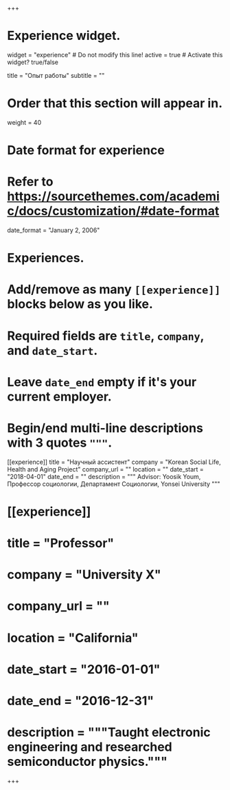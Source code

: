 +++
# Experience widget.
widget = "experience"  # Do not modify this line!
active = true  # Activate this widget? true/false

title = "Опыт работы"
subtitle = ""

# Order that this section will appear in.
weight = 40

# Date format for experience
#   Refer to https://sourcethemes.com/academic/docs/customization/#date-format
date_format = "January 2, 2006"

# Experiences.
#   Add/remove as many `[[experience]]` blocks below as you like.
#   Required fields are `title`, `company`, and `date_start`.
#   Leave `date_end` empty if it's your current employer.
#   Begin/end multi-line descriptions with 3 quotes `"""`.
[[experience]]
  title = "Научный ассистент"
  company = "Korean Social Life, Health and Aging Project"
  company_url = ""
  location = ""
  date_start = "2018-04-01"
  date_end = ""
  description = """
  Advisor: Yoosik Youm, Профессор социологии,
  Департамент Социологии, Yonsei University
  """

# [[experience]]
#  title = "Professor"
#  company = "University X"
#  company_url = ""
#  location = "California"
#  date_start = "2016-01-01"
#  date_end = "2016-12-31"
#  description = """Taught electronic engineering and researched semiconductor physics."""

+++
